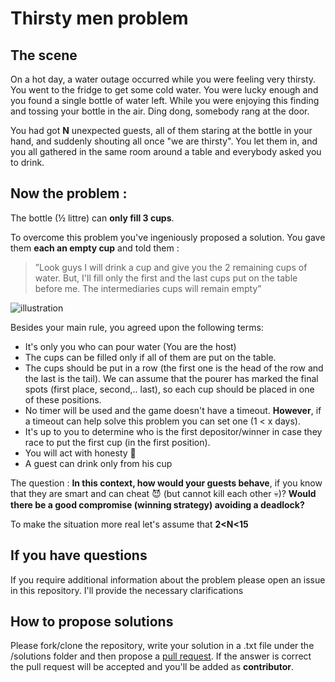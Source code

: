 # Thirsty men problem 

## The scene
On a hot day, a water outage occurred while you were feeling very thirsty.
You went to the fridge to get some cold water. You were lucky enough and you found a single bottle of water left. 
While you were enjoying this finding and tossing your bottle in the air. Ding dong, somebody rang at the door.

You had got **N** unexpected guests, all of them staring at the bottle in your hand, and suddenly shouting all once "we are thirsty".
You let them in, and you all gathered in the same room around a table and everybody asked you to drink.

## Now the problem :
The bottle (½ littre) can **only fill 3 cups**. 

To overcome this problem you've ingeniously proposed a solution.
You gave them **each an empty cup** and told them :
>”Look guys I will drink a cup and give you the 2 remaining cups of water. But, I'll fill only the first and the last cups put on the table before me. The intermediaries cups will remain empty”

![illustration](https://i.ibb.co/wNsFxpw/ilustration.png)

Besides your main rule, you agreed upon the following terms:

- It's only you who can pour water (You are the host)
- The cups can be filled only if all of them are put on the table.
- The cups should be put in a row (the first one is the head of the row and the last is the tail). We can assume that the pourer has marked the final spots (first place, second,.. last), so each cup should be placed in one of these positions.
- No timer will be used and the game doesn't have a timeout. **However**, if a timeout can help solve this problem you can set one (1 < x days).
- It's up to you to determine who is the first depositor/winner in case they race to put the first cup (in the first position).
- You will act with honesty :penguin:
- A guest can drink only from his cup

The question : **In this context, how would your guests behave**, if you know that they are smart and can cheat :smiling_imp: (but cannot kill each other :skull:)? **Would there be a good compromise (winning strategy) avoiding a deadlock?**

To make the situation more real let's assume that **2<N<15** 

## If you have questions 
If you require additional information about the problem please open an issue in this repository. I'll provide the necessary clarifications

## How to propose solutions
Please fork/clone the repository, write your solution in a .txt file under the /solutions folder and then propose a [pull request](https://help.github.com/en/articles/creating-a-pull-request-from-a-fork). If the answer is correct the pull request will be accepted and you'll be added as **contributor**.


